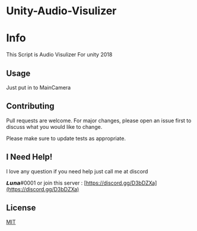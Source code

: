 # Unity-Audio-Visulizer
# Info

This Script is Audio Visulizer For unity 2018

## Usage

Just put in to MainCamera

## Contributing
Pull requests are welcome. For major changes, please open an issue first to discuss what you would like to change.

Please make sure to update tests as appropriate.

## I Need Help!

I love any question 
if you need help just call me at discord

𝙇𝙪𝙣𝙖#0001
or 
join this server : [https://discord.gg/D3bDZXa](https://discord.gg/D3bDZXa)


## License
[MIT](https://choosealicense.com/licenses/mit/)
